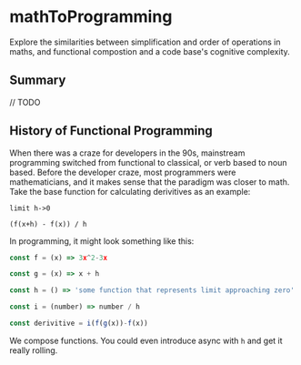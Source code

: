 # mathToProgramming
Explore the similarities between simplification and order of operations in maths, and functional compostion and a code base's cognitive complexity.

## Summary
// TODO

## History of Functional Programming
When there was a craze for developers in the 90s, mainstream programming switched from functional to classical, or verb based to noun based. Before the developer craze, most programmers were mathematicians, and it makes sense that the paradigm was closer to math. Take the base function for calculating derivitives as an example:

```
limit h->0

(f(x+h) - f(x)) / h
```

In programming, it might look something like this:

```javascript
const f = (x) => 3x^2-3x

const g = (x) => x + h

const h = () => 'some function that represents limit approaching zero'

const i = (number) => number / h 

const derivitive = i(f(g(x))-f(x))
```

We compose functions. You could even introduce async with `h` and get it really rolling.

